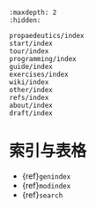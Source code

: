 ```{include} ../README.md
```

```{toctree}
:maxdepth: 2
:hidden:

propaedeutics/index
start/index
tour/index
programming/index
guide/index
exercises/index
wiki/index
other/index
refs/index
about/index
draft/index
```

# 索引与表格

* {ref}`genindex`
* {ref}`modindex`
* {ref}`search`
